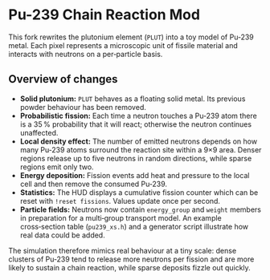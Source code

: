 # Pu-239 Chain Reaction Mod

This fork rewrites the plutonium element (`PLUT`) into a toy model of Pu‑239 metal.  Each pixel represents a microscopic unit of fissile material and interacts with neutrons on a per‑particle basis.

## Overview of changes
- **Solid plutonium:** `PLUT` behaves as a floating solid metal.  Its previous powder behaviour has been removed.
- **Probabilistic fission:** Each time a neutron touches a Pu‑239 atom there is a 35 % probability that it will react; otherwise the neutron continues unaffected.
- **Local density effect:** The number of emitted neutrons depends on how many Pu‑239 atoms surround the reaction site within a 9×9 area.  Denser regions release up to five neutrons in random directions, while sparse regions emit only two.
- **Energy deposition:** Fission events add heat and pressure to the local cell and then remove the consumed Pu‑239.
- **Statistics:** The HUD displays a cumulative fission counter which can be reset with `!reset fissions`.  Values update once per second.
- **Particle fields:** Neutrons now contain `energy_group` and `weight` members in preparation for a multi‑group transport model.  An example cross‑section table (`pu239_xs.h`) and a generator script illustrate how real data could be added.

The simulation therefore mimics real behaviour at a tiny scale: dense clusters of Pu‑239 tend to release more neutrons per fission and are more likely to sustain a chain reaction, while sparse deposits fizzle out quickly.

